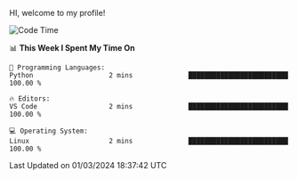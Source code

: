 HI, welcome to my profile!
<!--START_SECTION:waka-->
![Code Time](http://img.shields.io/badge/Code%20Time-1%2C845%20hrs%204%20mins-blue)

📊 **This Week I Spent My Time On** 

```text
💬 Programming Languages: 
Python                   2 mins              █████████████████████████   100.00 % 

🔥 Editors: 
VS Code                  2 mins              █████████████████████████   100.00 % 

💻 Operating System: 
Linux                    2 mins              █████████████████████████   100.00 % 
```


 Last Updated on 01/03/2024 18:37:42 UTC
<!--END_SECTION:waka-->
